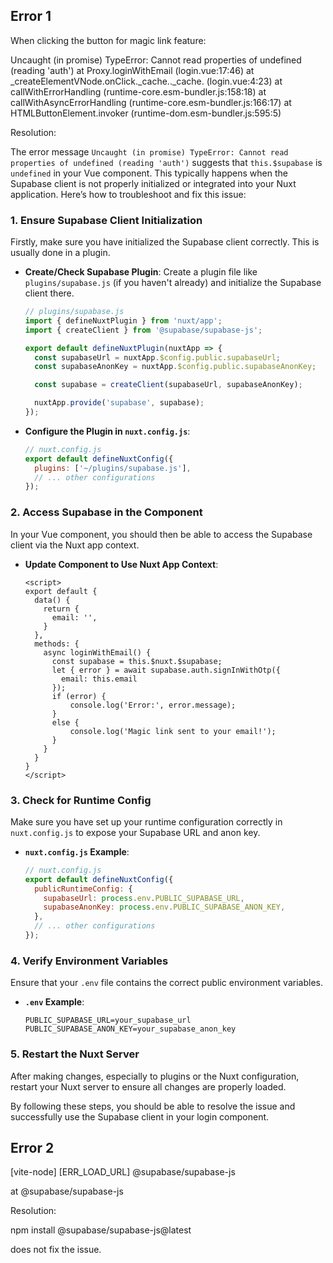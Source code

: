 
## Error 1

When clicking the button for magic link feature:

Uncaught (in promise) TypeError: Cannot read properties of undefined (reading 'auth')
    at Proxy.loginWithEmail (login.vue:17:46)
    at _createElementVNode.onClick._cache.<computed>._cache.<computed> (login.vue:4:23)
    at callWithErrorHandling (runtime-core.esm-bundler.js:158:18)
    at callWithAsyncErrorHandling (runtime-core.esm-bundler.js:166:17)
    at HTMLButtonElement.invoker (runtime-dom.esm-bundler.js:595:5)

Resolution:

The error message `Uncaught (in promise) TypeError: Cannot read properties of undefined (reading 'auth')` suggests that `this.$supabase` is `undefined` in your Vue component. This typically happens when the Supabase client is not properly initialized or integrated into your Nuxt application. Here’s how to troubleshoot and fix this issue:

### 1. **Ensure Supabase Client Initialization**

Firstly, make sure you have initialized the Supabase client correctly. This is usually done in a plugin.

- **Create/Check Supabase Plugin**: Create a plugin file like `plugins/supabase.js` (if you haven't already) and initialize the Supabase client there.

  ```javascript
  // plugins/supabase.js
  import { defineNuxtPlugin } from 'nuxt/app';
  import { createClient } from '@supabase/supabase-js';

  export default defineNuxtPlugin(nuxtApp => {
    const supabaseUrl = nuxtApp.$config.public.supabaseUrl;
    const supabaseAnonKey = nuxtApp.$config.public.supabaseAnonKey;

    const supabase = createClient(supabaseUrl, supabaseAnonKey);

    nuxtApp.provide('supabase', supabase);
  });
  ```

- **Configure the Plugin in `nuxt.config.js`**:

  ```javascript
  // nuxt.config.js
  export default defineNuxtConfig({
    plugins: ['~/plugins/supabase.js'],
    // ... other configurations
  });
  ```

### 2. **Access Supabase in the Component**

In your Vue component, you should then be able to access the Supabase client via the Nuxt app context.

- **Update Component to Use Nuxt App Context**:

  ```vue
  <script>
  export default {
    data() {
      return {
        email: '',
      }
    },
    methods: {
      async loginWithEmail() {
        const supabase = this.$nuxt.$supabase;
        let { error } = await supabase.auth.signInWithOtp({
          email: this.email
        });
        if (error) {
            console.log('Error:', error.message);
        }
        else {
            console.log('Magic link sent to your email!');
        }
      }
    }
  }
  </script>
  ```

### 3. **Check for Runtime Config**

Make sure you have set up your runtime configuration correctly in `nuxt.config.js` to expose your Supabase URL and anon key.

- **`nuxt.config.js` Example**:

  ```javascript
  // nuxt.config.js
  export default defineNuxtConfig({
    publicRuntimeConfig: {
      supabaseUrl: process.env.PUBLIC_SUPABASE_URL,
      supabaseAnonKey: process.env.PUBLIC_SUPABASE_ANON_KEY,
    },
    // ... other configurations
  });
  ```

### 4. **Verify Environment Variables**

Ensure that your `.env` file contains the correct public environment variables.

- **`.env` Example**:

  ```env
  PUBLIC_SUPABASE_URL=your_supabase_url
  PUBLIC_SUPABASE_ANON_KEY=your_supabase_anon_key
  ```

### 5. **Restart the Nuxt Server**

After making changes, especially to plugins or the Nuxt configuration, restart your Nuxt server to ensure all changes are properly loaded.

By following these steps, you should be able to resolve the issue and successfully use the Supabase client in your login component.

## Error 2

[vite-node] [ERR_LOAD_URL] @supabase/supabase-js

at @supabase/supabase-js

Resolution:

npm install @supabase/supabase-js@latest

does not fix the issue.


